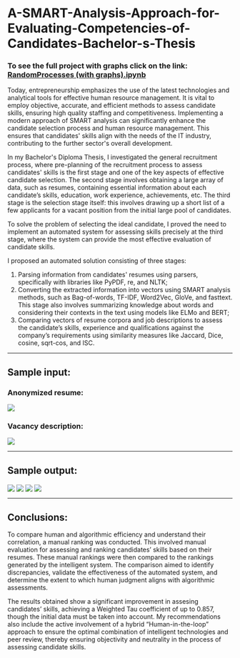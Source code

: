 # A-SMART-Analysis-Approach-for-Evaluating-Competencies-of-Candidates-Bachelor-s-Thesis

### To see the full project with graphs click on the link: <a href = "https://nbviewer.org/github/DmytroZH123/Random-Processes-in-Meteorology/blob/main/RandomProcessWeather%20%281%29.ipynb">RandomProcesses (with graphs).ipynb </a>

Today, entrepreneurship emphasizes the use of the latest technologies and analytical tools for effective human resource management. It is vital to employ objective, accurate, and efficient methods to assess candidate skills, ensuring high quality staffing and competitiveness. Implementing a modern approach of SMART analysis can significantly enhance the candidate selection process and human resource management.
This ensures that candidates' skills align with the needs of the IT industry, contributing to the further sector's overall development. 

In my Bachelor's Diploma Thesis, I investigated the general recruitment process, where pre-planning of the recruitment process to assess candidates' skills is the first stage and one of the key aspects of effective candidate selection. The second stage involves obtaining a large array of data, such as resumes, containing essential information about each candidate’s skills, education, work experience, achievements, etc. The third stage is the selection stage itself: this involves drawing up a short list of a few applicants for a vacant position from the initial large pool of candidates. 

To solve the problem of selecting the ideal candidate, I proved the need to implement an automated system for assessing skills precisely at the third stage, where the system can provide the most effective evaluation of candidate skills. 

I proposed an automated solution consisting of three stages: 
1. Parsing information from candidates' resumes using parsers, specifically with libraries like PyPDF, re, and NLTK;
2. Converting the extracted information into vectors using SMART analysis methods, such as Bag-of-words, TF-IDF, Word2Vec, GloVe, and fasttext. This stage also involves summarizing knowledge about words and considering their contexts in the text using models like ELMo and BERT;
3. Comparing vectors of resume corpora and job descriptions to assess the candidate’s skills, experience and qualifications against the company’s requirements using similarity measures like Jaccard, Dice, cosine, sqrt-cos, and ISC.

--- 

## Sample input:

### Anonymized resume:
<img src="CV.jpg" align = "center"/>

### Vacancy description: 
<img src="job.jpg" align = "center"/>

---

## Sample output:
<img src="results1.jpg" align = "center"/>
<img src="results2.jpg" align = "center"/>
<img src="results3.jpg" align = "center"/>
<img src="results4.jpg" align = "center"/>


---

## Conclusions:
To compare human and algorithmic efficiency and understand their correlation, a manual ranking was conducted. This involved manual evaluation for assessing and ranking candidates’ skills based on their resumes. These manual rankings were then compared to the rankings generated by the intelligent system. The comparison aimed to identify discrepancies, validate the effectiveness of the automated system, and determine the extent to which human judgment aligns with algorithmic
assessments. 

The results obtained show a significant improvement in assesing candidates’ skills, achieving a Weighted Tau coefficient of up to 0.857, though the initial data must be taken into account. My recommendations also include the active involvement of a hybrid “Human-in-the-loop” approach to ensure the optimal combination of intelligent technologies and peer review, thereby ensuring objectivity and neutrality in the process of assessing candidate skills.

